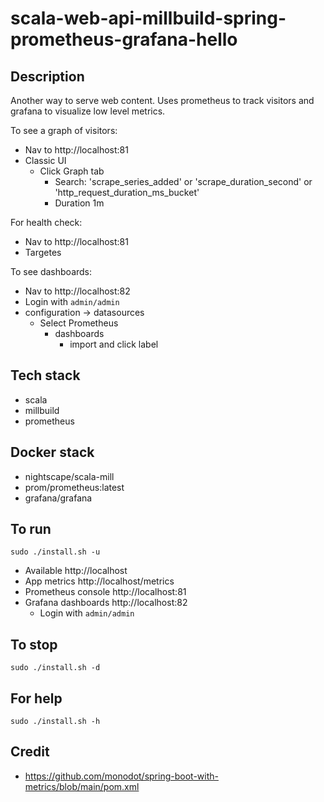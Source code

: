 # scala-web-api-millbuild-spring-prometheus-grafana-hello

## Description
Another way to serve web content.
Uses prometheus to track visitors
and grafana to visualize low level
metrics.

To see a graph of visitors:
- Nav to http://localhost:81
- Classic UI
  - Click Graph tab
    - Search: 'scrape_series_added'
      or 'scrape_duration_second'
      or 'http_request_duration_ms_bucket'
    - Duration 1m

For health check:
- Nav to http://localhost:81
- Targetes

To see dashboards:
- Nav to http://localhost:82
- Login with `admin/admin`
- configuration -> datasources
  - Select Prometheus
    - dashboards
      - import and click label

## Tech stack
- scala
- millbuild
- prometheus

## Docker stack
- nightscape/scala-mill
- prom/prometheus:latest
- grafana/grafana

## To run
`sudo ./install.sh -u`
- Available http://localhost
- App metrics http://localhost/metrics
- Prometheus console http://localhost:81
- Grafana dashboards http://localhost:82
  - Login with `admin/admin`

## To stop
`sudo ./install.sh -d`

## For help
`sudo ./install.sh -h`

## Credit
- https://github.com/monodot/spring-boot-with-metrics/blob/main/pom.xml
